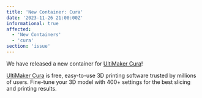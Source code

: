 ```yaml
---
title: 'New Container: Cura'
date: '2023-11-26 21:00:00Z'
informational: true
affected:
  - 'New Containers'
  - 'cura'
section: 'issue'
---
```

We have released a new container for [UltiMaker Cura](https://github.com/linuxserver/docker-cura/)!

[UltiMaker Cura](https://ultimaker.com/software/ultimaker-cura/) is free, easy-to-use 3D printing software trusted by millions of users. Fine-tune your 3D model with 400+ settings for the best slicing and printing results.